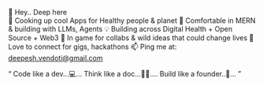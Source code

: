  👋  Hey.. Deep here     
 👀  Cooking up cool Apps for Healthy people & planet
 🌱  Comfortable in MERN & building with LLMs, Agents
 💡  Building across Digital Health + Open Source + Web3
 🤝  In game for collabs & wild ideas that could change lives
💞️ Love to connect for gigs, hackathons 📫 Ping me at: deepesh.vendoti@gmail.com

 “  Code like a dev...💻... Think like a doc...🧑‍⚕️.... Build like a founder..🚀... ”

<!---
Deepesh-vendoti/Deepesh-vendoti is a ✨ special ✨ repository because its `README.md` (this file) appears on your GitHub profile.
You can click the Preview link to take a look at your changes.
--->
